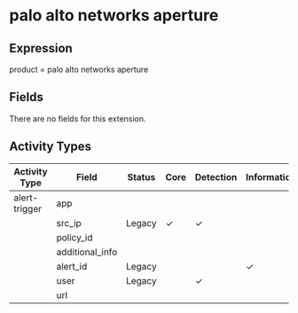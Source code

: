 palo alto networks aperture
===========================

Expression
----------

product = palo alto networks aperture

Fields
------

There are no fields for this extension.

Activity Types
--------------

| Activity Type | Field           | Status | Core     | Detection | Informational |
| ------------- | --------------- | ------ | -------- | --------- | ------------- |
| alert-trigger | app             |        |          |           |               |
|               | src_ip          | Legacy | &#10003; | &#10003;  |               |
|               | policy_id       |        |          |           |               |
|               | additional_info |        |          |           |               |
|               | alert_id        | Legacy |          |           | &#10003;      |
|               | user            | Legacy |          | &#10003;  |               |
|               | url             |        |          |           |               |

